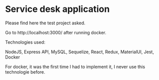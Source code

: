 # Service desk application

Please find here the test project asked.

Go to http://localhost:3000/ after running docker.

Technologies used:

NodeJS, Express API, MySQL, Sequelize, React, Redux, MaterialUI, Jest, Docker

For docker, it was the first time I had to implement it, I never use this technologie before.

